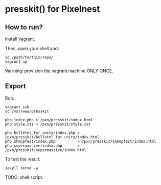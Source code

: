 presskit() for Pixelnest
========================

## How to run?

Install [Vagrant](http://www.vagrantup.com/downloads.html).

Then, open your shell and:

```shell
cd /path/to/this/repo/
vagrant up
```

Warning: provision the vagrant machine ONLY ONCE.

## Export

Run:

```shell
vagrant ssh
cd /var/www/presskit

php index.php > /pxn/presskit/index.html
php style.css > /pxn/presskit/style.css

php bulletml_for_unity/index.php > /pxn/presskit/bulletml_for_unity/index.html
php shmupfest/index.php          > /pxn/presskit/shmupfest/index.html
php supermassive/index.php       > /pxn/presskit/supermassive/index.html
```

To test the result:

```shell
jekyll serve -w
```

TODO: shell script.
